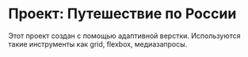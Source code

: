 # Проект: Путешествие по России

Этот проект создан с помощью адаптивной верстки. 
Используются такие инструменты как grid, flexbox, медиазапросы.


